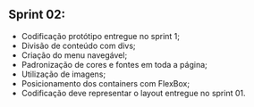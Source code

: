 ## Sprint 02:
- Codificação protótipo entregue no sprint 1;
- Divisão de conteúdo com divs;
- Criação do menu navegável;
- Padronização de cores e fontes em toda a página;
- Utilização de imagens;
- Posicionamento dos containers com FlexBox;
- Codificação deve representar o layout entregue no sprint 01.